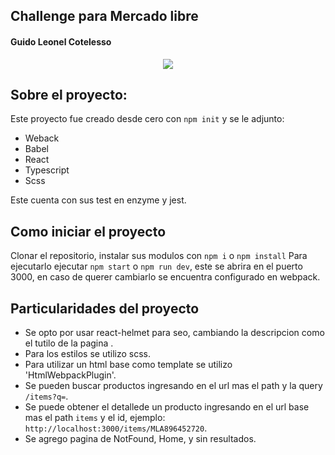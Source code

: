## Challenge para Mercado libre
#### Guido Leonel Cotelesso
<p align="center"> <img src="https://d1.awsstatic.com/case-studies/LATAM/mercadolibre.1d9d3766bb06e60948f1c5ce8851ce0eac63b349.png" /> </p>


## Sobre el proyecto:
Este proyecto fue creado desde cero con `npm init` y se le adjunto:
- Weback
- Babel
- React
- Typescript
- Scss

Este cuenta con sus test en enzyme y jest.

## Como iniciar el proyecto

Clonar el repositorio, instalar sus modulos con `npm i` o `npm install`
Para ejecutarlo ejecutar `npm start` o `npm run dev`, este se abrira en el puerto 3000, en caso de querer cambiarlo se encuentra configurado en webpack.

## Particularidades del proyecto

- Se opto por usar react-helmet para seo, cambiando la descripcion como el tutilo de la pagina .
- Para los estilos se utilizo scss.
- Para utilizar un html base como template se utilizo 'HtmlWebpackPlugin'.
- Se pueden buscar productos ingresando en el url mas el path y la query `/items?q=`.
- Se puede obtener el detallede un producto ingresando en el url base mas el path `items` y el id, ejemplo: `http://localhost:3000/items/MLA896452720`.
- Se agrego pagina de NotFound, Home, y sin resultados.